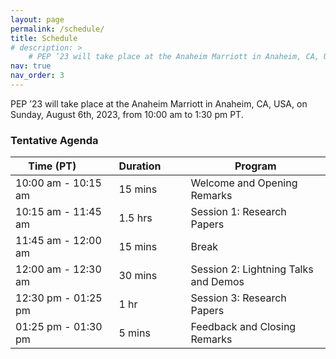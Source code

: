 ```yaml
---
layout: page
permalink: /schedule/
title: Schedule
# description: > 
    # PEP ’23 will take place at the Anaheim Marriott in Anaheim, CA, USA, on Sunday, August 6th, 2023, from 10:00 am to 1:30 pm PT.
nav: true
nav_order: 3
---
```


PEP ’23 will take place at the Anaheim Marriott in Anaheim, CA, USA, on Sunday, August 6th, 2023, from 10:00 am to 1:30 pm PT.

### Tentative Agenda

| Time (PT)&emsp;&emsp;  | Duration&emsp;&emsp; | Program |
| --- | --- | --- |
| 10:00 am - 10:15 am&emsp;&emsp;   | 15 mins&emsp;&emsp; | Welcome and Opening Remarks  | 
| 10:15 am - 11:45 am&emsp;&emsp;  | 1.5 hrs&emsp;&emsp; | Session 1: Research Papers   | 
| 11:45 am - 12:00 am&emsp;&emsp; | 15 mins&emsp;&emsp; | Break | |
| 12:00 am - 12:30 am&emsp;&emsp; | 30 mins&emsp;&emsp; | Session 2: Lightning Talks and Demos | 
| 12:30 pm - 01:25 pm&emsp;&emsp; | 1 hr&emsp;&emsp;    | Session 3: Research Papers  | 
| 01:25 pm - 01:30 pm&emsp;&emsp; | 5 mins&emsp;&emsp;  | Feedback and Closing Remarks  | 



